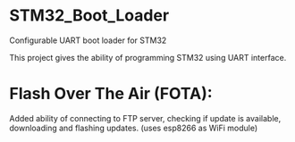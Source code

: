 # STM32_Boot_Loader
Configurable UART boot loader for STM32

This project gives the ability of programming STM32 using UART interface.

# Flash Over The Air (FOTA):
Added ability of connecting to FTP server, checking if update is available, downloading and flashing updates.
(uses esp8266 as WiFi module)
